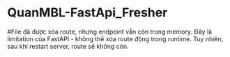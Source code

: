 ﻿# QuanMBL-FastApi_Fresher

<!-- 

3
http://localhost:8000/B" -Method GET
4 http://localhost:8000/admin/routes/B" -Method DELETE -Headers @
 -->


#File đã được xóa route, nhưng endpoint vẫn còn trong memory. Đây là limitation của FastAPI - không thể xóa route động trong runtime. Tuy nhiên, sau khi restart server, route sẽ không còn.
